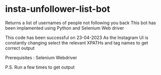 # insta-unfollower-list-bot
Returns a list of usernames of people not following you back
This bot has been implamented using Python and Selenium Web driver

This code has been successful on 23-04-2023
As the Instagram UI is constantly changing select the relevant XPATHs and tag names to get correct output

Prerequisites :
Selenium Webdriver

P.S. Run a few times to get output
